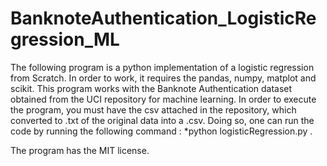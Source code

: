 # BanknoteAuthentication_LogisticRegression_ML
The following program is a python implementation of a logistic regression from Scratch. In order to work, it requires the pandas, numpy, matplot and scikit. This program works with the Banknote Authentication dataset obtained from the UCI repository for machine learning. In order to execute the program, you must have the csv attached in the repository, which converted to .txt of the original data into a .csv. Doing so, one can run the code by running the following command : *python logisticRegression.py .


The program has the MIT license.
